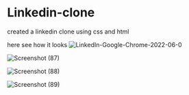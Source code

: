 # Linkedin-clone
created a linkedin clone using css and html

here see how it looks
![LinkedIn-Google-Chrome-2022-06-0](https://user-images.githubusercontent.com/86179222/171626956-bb7dbc17-0634-4859-b1e4-81d7e9dcabab.gif)



![Screenshot (87)](https://user-images.githubusercontent.com/86179222/171627676-44e5eda0-3791-4d33-8269-e06c08571236.png)

![Screenshot (88)](https://user-images.githubusercontent.com/86179222/171627730-430b396d-da0c-42af-a62f-bfdd19fc91ff.png)

![Screenshot (89)](https://user-images.githubusercontent.com/86179222/171627758-d6415269-e9c1-4b28-a3ef-26a291c60f74.png)

